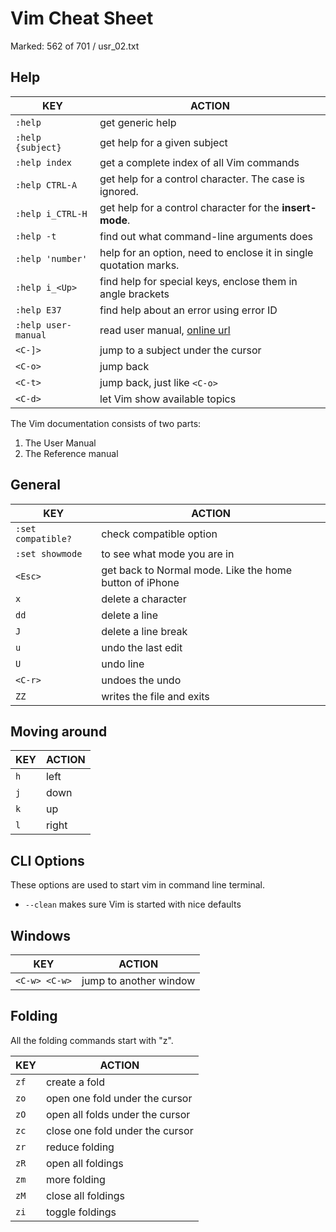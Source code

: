 # Vim Cheat Sheet

Marked: 562 of 701 / usr_02.txt

## Help

| KEY | ACTION |
| --- | --- |
| `:help` | get generic help |
| `:help {subject}` | get help for a given subject |
| `:help index` | get a complete index of all Vim commands |
| `:help CTRL-A` | get help for a control character. The case is ignored. |
| `:help i_CTRL-H` | get help for a control character for the **insert-mode**. |
| `:help -t` | find out what command-line arguments does |
| `:help 'number'` | help for an option, need to enclose it in single quotation marks. |
| `:help i_<Up>` | find help for special keys, enclose them in angle brackets |
| `:help E37` | find help about an error using error ID |
| `:help user-manual` | read user manual, [online url][1] |
| `<C-]>` | jump to a subject under the cursor |
| `<C-o>` | jump back |
| `<C-t>` | jump back, just like `<C-o>` |
| `<C-d>` | let Vim show available topics |

The Vim documentation consists of two parts:

1. The User Manual
1. The Reference manual

## General

| KEY | ACTION |
| --- | --- |
| `:set compatible?` | check compatible option |
| `:set showmode` | to see what mode you are in |
| `<Esc>` | get back to Normal mode. Like the home button of iPhone |
| `x` | delete a character |
| `dd` | delete a line |
| `J` | delete a line break |
| `u` | undo the last edit |
| `U` | undo line |
| `<C-r>` | undoes the undo |
| `ZZ` | writes the file and exits |

## Moving around

| KEY | ACTION |
| --- | --- |
| `h` | left |
| `j` | down |
| `k` | up |
| `l` | right |

## CLI Options

These options are used to start vim in command line terminal.

- `--clean` makes sure Vim is started with nice defaults

## Windows

| KEY | ACTION |
| --- | --- |
| `<C-w> <C-w>` | jump to another window |

## Folding

All the folding commands start with "z".

| KEY | ACTION |
| --- | --- |
| `zf` | create a fold |
| `zo` | open one fold under the cursor |
| `zO` | open all folds under the cursor |
| `zc` | close one fold under the cursor |
| `zr` | reduce folding |
| `zR` | open all foldings |
| `zm` | more folding |
| `zM` | close all foldings |
| `zi` | toggle foldings |

[1]: http://vimdoc.sourceforge.net/ "Vimdoc: the online source for Vim documentation"
